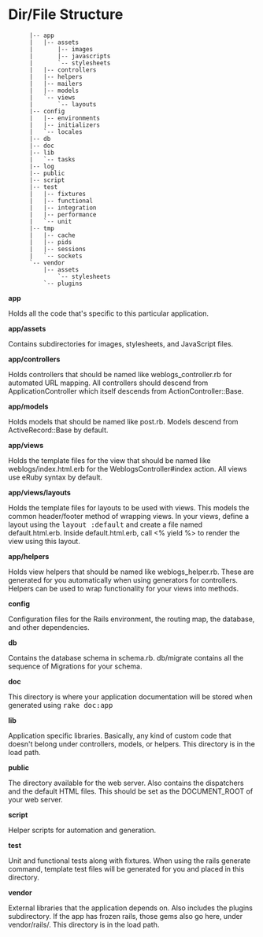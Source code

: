 # Dir/File Structure
```
      |-- app
      |   |-- assets
      |       |-- images
      |       |-- javascripts
      |       `-- stylesheets
      |   |-- controllers
      |   |-- helpers
      |   |-- mailers
      |   |-- models
      |   `-- views
      |       `-- layouts
      |-- config
      |   |-- environments
      |   |-- initializers
      |   `-- locales
      |-- db
      |-- doc
      |-- lib
      |   `-- tasks
      |-- log
      |-- public
      |-- script
      |-- test
      |   |-- fixtures
      |   |-- functional
      |   |-- integration
      |   |-- performance
      |   `-- unit
      |-- tmp
      |   |-- cache
      |   |-- pids
      |   |-- sessions
      |   `-- sockets
      `-- vendor
          |-- assets
              `-- stylesheets
          `-- plugins
```


**app** 

Holds all the code that's specific to this particular application.

**app/assets**

Contains subdirectories for images, stylesheets, and JavaScript files.

**app/controllers**

Holds controllers that should be named like weblogs_controller.rb for
automated URL mapping. All controllers should descend from
ApplicationController which itself descends from ActionController::Base.

**app/models**

Holds models that should be named like post.rb. Models descend from
ActiveRecord::Base by default.

**app/views**

Holds the template files for the view that should be named like
weblogs/index.html.erb for the WeblogsController#index action. All views use
eRuby syntax by default.

**app/views/layouts**

Holds the template files for layouts to be used with views. This models the
common header/footer method of wrapping views. In your views, define a layout
using the <tt>layout :default</tt> and create a file named default.html.erb.
Inside default.html.erb, call <% yield %> to render the view using this
layout.

**app/helpers**

Holds view helpers that should be named like weblogs_helper.rb. These are
generated for you automatically when using generators for controllers.
Helpers can be used to wrap functionality for your views into methods.

**config**

Configuration files for the Rails environment, the routing map, the database,
and other dependencies.

**db**

Contains the database schema in schema.rb. db/migrate contains all the
sequence of Migrations for your schema.

**doc**

This directory is where your application documentation will be stored when
generated using <tt>rake doc:app</tt>

**lib**

Application specific libraries. Basically, any kind of custom code that
doesn't belong under controllers, models, or helpers. This directory is in
the load path.

**public**

The directory available for the web server. Also contains the dispatchers and the
default HTML files. This should be set as the DOCUMENT_ROOT of your web
server.

**script**

Helper scripts for automation and generation.

**test**

Unit and functional tests along with fixtures. When using the rails generate
command, template test files will be generated for you and placed in this
directory.

**vendor**

External libraries that the application depends on. Also includes the plugins
subdirectory. If the app has frozen rails, those gems also go here, under
vendor/rails/. This directory is in the load path.
